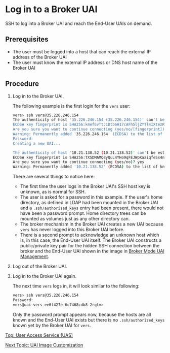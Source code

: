 # Log in to a Broker UAI

SSH to log into a Broker UAI and reach the End-User UAIs on demand.

## Prerequisites

* The user must be logged into a host that can reach the external IP address of the Broker UAI
* The user must know the external IP address or DNS host name of the Broker UAI

## Procedure

1. Log in to the Broker UAI.

    The following example is the first login for the `vers` user:

    ```bash
    vers> ssh vers@35.226.246.154
    The authenticity of host '35.226.246.154 (35.226.246.154)' can't be established.
    ECDSA key fingerprint is SHA256:k4ef6vTtJ1Dtb6H17cAFh5ljZYTl4IXtezR3fPVUKZI.
    Are you sure you want to continue connecting (yes/no/[fingerprint])? yes
    Warning: Permanently added '35.226.246.154' (ECDSA) to the list of known hosts.
    Password:
    Creating a new UAI...

    The authenticity of host '10.21.138.52 (10.21.138.52)' can't be established.
    ECDSA key fingerprint is SHA256:TX5DMAMQ8yQuL4YHo9qFEJWpKaaiqfeSs4ndYXOTjkU.
    Are you sure you want to continue connecting (yes/no)? yes
    Warning: Permanently added '10.21.138.52' (ECDSA) to the list of known hosts.
    ```

    There are several things to notice here:

    * The first time the user logs in the Broker UAI's SSH host key is unknown, as is normal for SSH.
    * The user is asked for a password in this example. If the user's home directory, as defined in LDAP had been mounted in the Broker UAI and a `.ssh/authorized_keys` entry had been present, there would not have been a password prompt. Home directory trees can be mounted as volumes just as any other directory can.
    * The broker mechanism in the Broker UAI creates a new UAI because `vers` has never logged into this Broker UAI before.
    * There is a second prompt to acknowledge an unknown host which is, in this case, the End-User UAI itself. The Broker UAI constructs a public/private key pair for the hidden SSH connection between the broker and the End-User UAI shown in the image in [Broker Mode UAI Management](Broker_Mode_UAI_Management.md).

2. Log out of the Broker UAI.

3. Log in to the Broker UAI again.

    The next time `vers` logs in, it will look similar to the following:

    ```bash
    vers> ssh vers@35.226.246.154
    Password:
    vers@uai-vers-ee6f427e-6c7468cdb8-2rqtv>
    ```

    Only the password prompt appears now, because the hosts are all known and the End-User UAI exists but there is no `.ssh/authorized_keys` known yet by the Broker UAI for `vers`.

[Top: User Access Service (UAS)](README.md)

[Next Topic: UAI Image Customization](UAI_Image_Customization.md)
